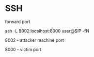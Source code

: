 # SSH

forward port

ssh -L 8002:localhost:8000 user@$IP -fN

8002 - attacker machine port

8000 - victim port 